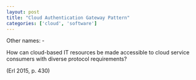 ```yaml
---
layout: post
title: "Cloud Authentication Gateway Pattern"
categories: ['cloud', 'software']
---
```


Other names: -


How can cloud-based IT resources be made accessible to cloud service consumers
with diverse protocol requirements?

(Erl 2015, p. 430)
